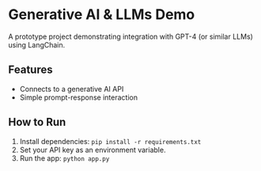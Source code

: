 # Generative AI & LLMs Demo

A prototype project demonstrating integration with GPT-4 (or similar LLMs) using LangChain.

## Features
- Connects to a generative AI API
- Simple prompt-response interaction

## How to Run
1. Install dependencies: `pip install -r requirements.txt`
2. Set your API key as an environment variable.
3. Run the app: `python app.py`
